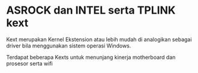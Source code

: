 # ASROCK dan INTEL serta TPLINK kext

Kext merupakan Kernel Ekstension atau lebih mudah di analogikan sebagai driver bila menggunakan sistem operasi Windows.

Terdapat beberapa Kexts untuk menunjang kinerja motherboard dan prosesor serta wifi
